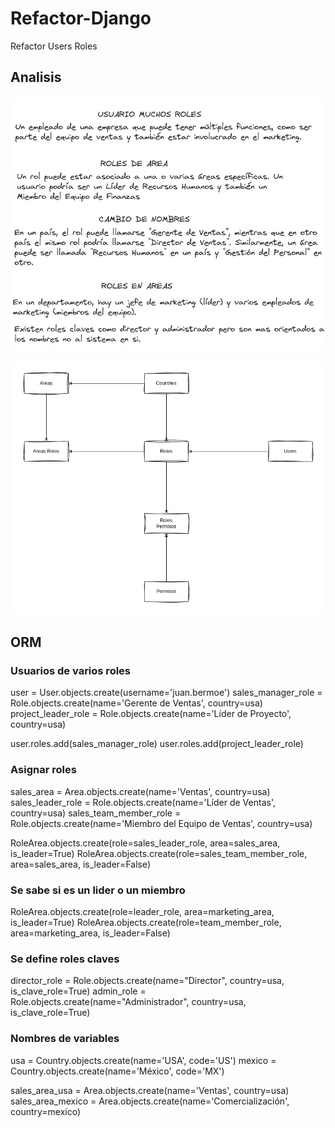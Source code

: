 # Refactor-Django
Refactor Users Roles


## Analisis

![alt text](image.png)

![alt text](image-1.png)

## ORM

### Usuarios de varios roles
user = User.objects.create(username='juan.bermoe')
sales_manager_role = Role.objects.create(name='Gerente de Ventas', country=usa)
project_leader_role = Role.objects.create(name='Líder de Proyecto', country=usa)

user.roles.add(sales_manager_role)
user.roles.add(project_leader_role)

### Asignar roles
sales_area = Area.objects.create(name='Ventas', country=usa)
sales_leader_role = Role.objects.create(name='Líder de Ventas', country=usa)
sales_team_member_role = Role.objects.create(name='Miembro del Equipo de Ventas', country=usa)

RoleArea.objects.create(role=sales_leader_role, area=sales_area, is_leader=True)
RoleArea.objects.create(role=sales_team_member_role, area=sales_area, is_leader=False)

### Se sabe si es un lider o un miembro
RoleArea.objects.create(role=leader_role, area=marketing_area, is_leader=True)
RoleArea.objects.create(role=team_member_role, area=marketing_area, is_leader=False)

### Se define roles claves
director_role = Role.objects.create(name="Director", country=usa, is_clave_role=True)
admin_role = Role.objects.create(name="Administrador", country=usa, is_clave_role=True)

### Nombres de variables
usa = Country.objects.create(name='USA', code='US')
mexico = Country.objects.create(name='México', code='MX')

sales_area_usa = Area.objects.create(name='Ventas', country=usa)
sales_area_mexico = Area.objects.create(name='Comercialización', country=mexico)





